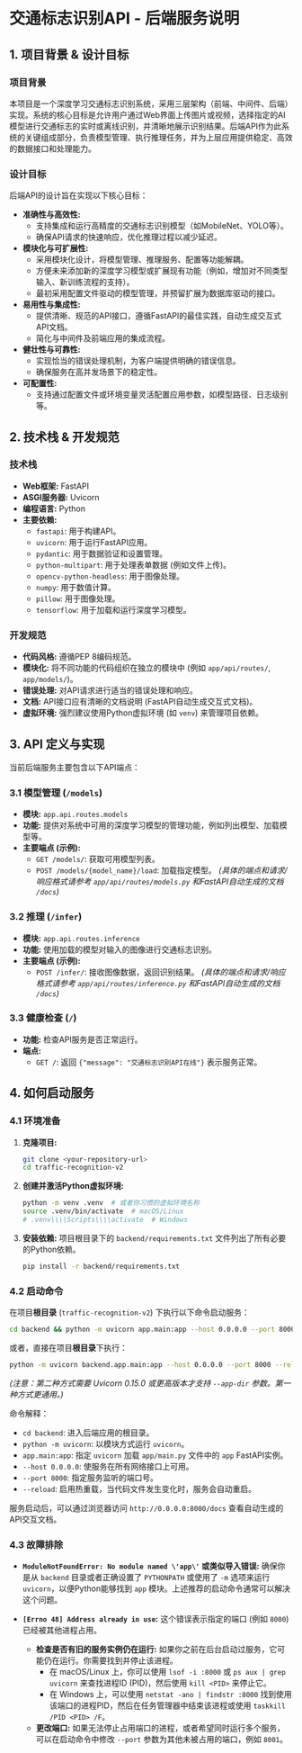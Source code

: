 # 交通标志识别API - 后端服务说明

## 1. 项目背景 & 设计目标

### 项目背景

本项目是一个深度学习交通标志识别系统，采用三层架构（前端、中间件、后端）实现。系统的核心目标是允许用户通过Web界面上传图片或视频，选择指定的AI模型进行交通标志的实时或离线识别，并清晰地展示识别结果。后端API作为此系统的关键组成部分，负责模型管理、执行推理任务，并为上层应用提供稳定、高效的数据接口和处理能力。

### 设计目标

后端API的设计旨在实现以下核心目标：

*   **准确性与高效性:**
    *   支持集成和运行高精度的交通标志识别模型（如MobileNet、YOLO等）。
    *   确保API请求的快速响应，优化推理过程以减少延迟。
*   **模块化与可扩展性:**
    *   采用模块化设计，将模型管理、推理服务、配置等功能解耦。
    *   方便未来添加新的深度学习模型或扩展现有功能（例如，增加对不同类型输入、新训练流程的支持）。
    *   最初采用配置文件驱动的模型管理，并预留扩展为数据库驱动的接口。
*   **易用性与集成性:**
    *   提供清晰、规范的API接口，遵循FastAPI的最佳实践，自动生成交互式API文档。
    *   简化与中间件及前端应用的集成流程。
*   **健壮性与可靠性:**
    *   实现恰当的错误处理机制，为客户端提供明确的错误信息。
    *   确保服务在高并发场景下的稳定性。
*   **可配置性:**
    *   支持通过配置文件或环境变量灵活配置应用参数，如模型路径、日志级别等。

## 2. 技术栈 & 开发规范

### 技术栈
*   **Web框架:** FastAPI
*   **ASGI服务器:** Uvicorn
*   **编程语言:** Python
*   **主要依赖:**
    *   `fastapi`: 用于构建API。
    *   `uvicorn`: 用于运行FastAPI应用。
    *   `pydantic`: 用于数据验证和设置管理。
    *   `python-multipart`: 用于处理表单数据 (例如文件上传)。
    *   `opencv-python-headless`: 用于图像处理。
    *   `numpy`: 用于数值计算。
    *   `pillow`: 用于图像处理。
    *   `tensorflow`: 用于加载和运行深度学习模型。

### 开发规范
*   **代码风格:** 遵循PEP 8编码规范。
*   **模块化:** 将不同功能的代码组织在独立的模块中 (例如 `app/api/routes/`, `app/models/`)。
*   **错误处理:** 对API请求进行适当的错误处理和响应。
*   **文档:** API接口应有清晰的文档说明 (FastAPI自动生成交互式文档)。
*   **虚拟环境:** 强烈建议使用Python虚拟环境 (如 `venv`) 来管理项目依赖。

## 3. API 定义与实现

当前后端服务主要包含以下API端点：

### 3.1 模型管理 (`/models`)

*   **模块:** `app.api.routes.models`
*   **功能:** 提供对系统中可用的深度学习模型的管理功能，例如列出模型、加载模型等。
*   **主要端点 (示例):**
    *   `GET /models/`: 获取可用模型列表。
    *   `POST /models/{model_name}/load`: 加载指定模型。
    *(具体的端点和请求/响应格式请参考 `app/api/routes/models.py` 和FastAPI自动生成的文档 `/docs`)*

### 3.2 推理 (`/infer`)

*   **模块:** `app.api.routes.inference`
*   **功能:** 使用加载的模型对输入的图像进行交通标志识别。
*   **主要端点 (示例):**
    *   `POST /infer/`: 接收图像数据，返回识别结果。
    *(具体的端点和请求/响应格式请参考 `app/api/routes/inference.py` 和FastAPI自动生成的文档 `/docs`)*

### 3.3 健康检查 (`/`)

*   **功能:** 检查API服务是否正常运行。
*   **端点:**
    *   `GET /`: 返回 `{"message": "交通标志识别API在线"}` 表示服务正常。

## 4. 如何启动服务

### 4.1 环境准备

1.  **克隆项目:**
    ```bash
    git clone <your-repository-url>
    cd traffic-recognition-v2
    ```
2.  **创建并激活Python虚拟环境:**
    ```bash
    python -m venv .venv  # 或者你习惯的虚拟环境名称
    source .venv/bin/activate  # macOS/Linux
    # .venv\\\\Scripts\\\\activate  # Windows
    ```
3.  **安装依赖:**
    项目根目录下的 `backend/requirements.txt` 文件列出了所有必要的Python依赖。
    ```bash
    pip install -r backend/requirements.txt
    ```

### 4.2 启动命令

在项目**根目录** (`traffic-recognition-v2`) 下执行以下命令启动服务：

```bash
cd backend && python -m uvicorn app.main:app --host 0.0.0.0 --port 8000 --reload
```

或者，直接在项目**根目录**下执行：

```bash
python -m uvicorn backend.app.main:app --host 0.0.0.0 --port 8000 --reload --app-dir backend
```
*(注意：第二种方式需要 Uvicorn 0.15.0 或更高版本才支持 `--app-dir` 参数。第一种方式更通用。)*


命令解释：
*   `cd backend`: 进入后端应用的根目录。
*   `python -m uvicorn`: 以模块方式运行 `uvicorn`。
*   `app.main:app`: 指定 `uvicorn` 加载 `app/main.py` 文件中的 `app` FastAPI实例。
*   `--host 0.0.0.0`: 使服务在所有网络接口上可用。
*   `--port 8000`: 指定服务监听的端口号。
*   `--reload`: 启用热重载，当代码文件发生变化时，服务会自动重启。

服务启动后，可以通过浏览器访问 `http://0.0.0.0:8000/docs` 查看自动生成的API交互文档。

### 4.3 故障排除

*   **`ModuleNotFoundError: No module named \'app\'` 或类似导入错误:**
    确保你是从 `backend` 目录或者正确设置了 `PYTHONPATH` 或使用了 `-m` 选项来运行 `uvicorn`，以便Python能够找到 `app` 模块。上述推荐的启动命令通常可以解决这个问题。

*   **`[Errno 48] Address already in use`:**
    这个错误表示指定的端口 (例如 `8000`) 已经被其他进程占用。
    *   **检查是否有旧的服务实例仍在运行:** 如果你之前在后台启动过服务，它可能仍在运行。你需要找到并停止该进程。
        *   在 macOS/Linux 上，你可以使用 `lsof -i :8000` 或 `ps aux | grep uvicorn` 来查找进程ID (PID)，然后使用 `kill <PID>` 来停止它。
        *   在 Windows 上，可以使用 `netstat -ano | findstr :8000` 找到使用该端口的进程PID，然后在任务管理器中结束该进程或使用 `taskkill /PID <PID> /F`。
    *   **更改端口:** 如果无法停止占用端口的进程，或者希望同时运行多个服务，可以在启动命令中修改 `--port` 参数为其他未被占用的端口，例如 `8001`。 